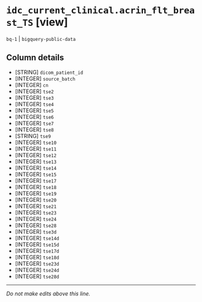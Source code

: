 # `idc_current_clinical.acrin_flt_breast_TS` [view]
`bq-1` | `bigquery-public-data`

## Column details
* [STRING]    `dicom_patient_id`
* [INTEGER]   `source_batch`
* [INTEGER]   `cn`
* [INTEGER]   `tse2`
* [INTEGER]   `tse3`
* [INTEGER]   `tse4`
* [INTEGER]   `tse5`
* [INTEGER]   `tse6`
* [INTEGER]   `tse7`
* [INTEGER]   `tse8`
* [STRING]    `tse9`
* [INTEGER]   `tse10`
* [INTEGER]   `tse11`
* [INTEGER]   `tse12`
* [INTEGER]   `tse13`
* [INTEGER]   `tse14`
* [INTEGER]   `tse15`
* [INTEGER]   `tse17`
* [INTEGER]   `tse18`
* [INTEGER]   `tse19`
* [INTEGER]   `tse20`
* [INTEGER]   `tse21`
* [INTEGER]   `tse23`
* [INTEGER]   `tse24`
* [INTEGER]   `tse28`
* [INTEGER]   `tse3d`
* [INTEGER]   `tse14d`
* [INTEGER]   `tse15d`
* [INTEGER]   `tse17d`
* [INTEGER]   `tse18d`
* [INTEGER]   `tse23d`
* [INTEGER]   `tse24d`
* [INTEGER]   `tse28d`

-------------------------------------------------------------------------------
*Do not make edits above this line.*
